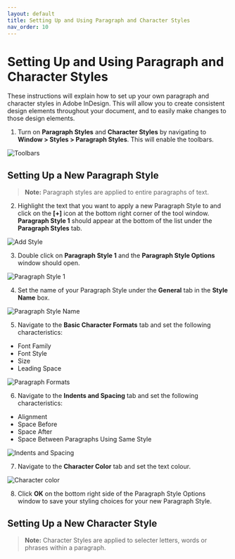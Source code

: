 ```yaml
---
layout: default
title: Setting Up and Using Paragraph and Character Styles
nav_order: 10
---
```


# Setting Up and Using Paragraph and Character Styles

These instructions will explain how to set up your own paragraph and character styles in Adobe InDesign.  This will allow you to create consistent design elements throughout your document, and to easily make changes to those design elements.

1. Turn on <b>Paragraph Styles</b> and <b>Character Styles</b> by navigating to <b>Window > Styles > Paragraph Styles</b>.  This will enable the toolbars.

![Toolbars](https://github.com/jsylew/COMM2216-User-Doc/blob/gh-pages/assets/images/14-Paragraph02.png?raw=true "Toolbars")

## Setting Up a New Paragraph Style
> <b>Note:</b> Paragraph styles are applied to entire paragraphs of text.

2. Highlight the text that you want to apply a new Paragraph Style to and click on the <b>[+]</b> icon at the bottom right corner of the tool window. <b>Paragraph Style 1</b> should appear at the bottom of the list under the <b>Paragraph Styles</b> tab.

![Add Style](https://github.com/jsylew/COMM2216-User-Doc/blob/gh-pages/assets/images/15-Paragraph03.png?raw=true "Add Style")

3. Double click on <b>Paragraph Style 1</b> and the <b>Paragraph Style Options</b> window should open.

![Paragraph Style 1](https://github.com/jsylew/COMM2216-User-Doc/blob/gh-pages/assets/images/16-Paragraph04.png?raw=true "Paragraph Style 1")

4. Set the name of your Paragraph Style under the <b>General</b> tab in the <b>Style Name</b> box.

![Paragraph Style Name](https://github.com/jsylew/COMM2216-User-Doc/blob/gh-pages/assets/images/17-Paragraph05.png?raw=true "Paragraph Style Name")

5. Navigate to the <b>Basic Character Formats</b> tab and set the following characteristics:
* Font Family
* Font Style
* Size
* Leading Space

![Paragraph Formats](https://github.com/jsylew/COMM2216-User-Doc/blob/gh-pages/assets/images/18-Paragraph06.png?raw=true "Paragraph Formats")

6. Navigate to the <b>Indents and Spacing</b> tab and set the following characteristics:
* Alignment
* Space Before
* Space After
* Space Between Paragraphs Using Same Style

![Indents and Spacing](https://github.com/jsylew/COMM2216-User-Doc/blob/gh-pages/assets/images/19-Paragraph07.png?raw=true "Indents and Spacing")

7. Navigate to the <b>Character Color</b> tab and set the text colour.

![Character color](https://github.com/jsylew/COMM2216-User-Doc/blob/gh-pages/assets/images/20-Paragraph08.png?raw=true "Character Color")

8. Click <b>OK</b> on the bottom right side of the Paragraph Style Options window to save your styling choices for your new Paragraph Style.

## Setting Up a New Character Style

> <b>Note:</b> Character Styles are applied to selecter letters, words or phrases within a paragraph.




